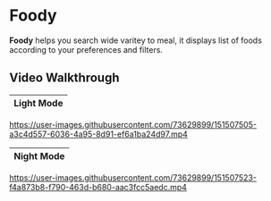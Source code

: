 # Foody
**Foody** helps you search wide varitey to meal, it displays list of foods according to your preferences and filters. 

## Video Walkthrough

Light Mode             |
:-------------------------:|

https://user-images.githubusercontent.com/73629899/151507505-a3c4d557-6036-4a95-8d91-ef6a1ba24d97.mp4


Night Mode             |
:-------------------------:|


https://user-images.githubusercontent.com/73629899/151507523-f4a873b8-f790-463d-b680-aac3fcc5aedc.mp4

